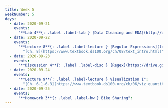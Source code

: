 ```yaml
---
title: Week 5
weekNumber: 5
days:
  - date: 2020-09-21
    events:
      "**Lab 4**{: .label .label-lab } [Data Cleaning and EDA](http://data100.datahub.berkeley.edu/hub/user-redirect/git-sync?repo=https://github.com/DS-100/fa20&subPath=lab/lab04/) (due Sept. 21)":
  - date: 2020-09-22
    events:
      "**Lecture 8**{: .label .label-lecture } [Regular Expressions](lecture/lec08) (QC due Sept. 28)":
        "[Ch. 8](https://www.textbook.ds100.org/ch/08/text_intro.html)"
  - date: 2020-09-23
    events:
      "**Discussion 4**{: .label .label-disc } [Regex](https://drive.google.com/file/d/1NVRTIDDLL48TJVCP31Nds3hI1Gkjn04Y/view?usp=sharing) [(notebook)](http://data100.datahub.berkeley.edu/hub/user-redirect/git-sync?repo=https://github.com/DS-100/fa20&subPath=disc/disc04/disc04_regex_sols.ipynb) [(video)](https://www.youtube.com/playlist?list=PLQCcNQgUcDfo9f6YO8PrmRAwYtIG-2rye) [(solutions)](https://drive.google.com/file/d/1hlatdwebECQHGo-hy_iuSmJ-SuS1EaX4/view?usp=sharing)":
  - date: 2020-09-24
    events:
      "**Lecture 9**{: .label .label-lecture } Visualization I":
        "[Ch. 6.1-6.3](https://www.textbook.ds100.org/ch/06/viz_quantitative.html)"
  - date: 2020-09-25
    events:
      "**Homework 3**{: .label .label-hw } Bike Sharing":
---
```

